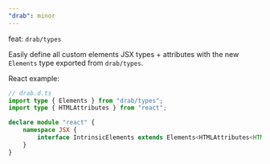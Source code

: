 ```yaml
---
"drab": minor
---
```


feat: `drab/types`

Easily define all custom elements JSX types + attributes with the new `Elements` type exported from `drab/types`.

React example:

```ts
// drab.d.ts
import type { Elements } from "drab/types";
import type { HTMLAttributes } from "react";

declare module "react" {
	namespace JSX {
		interface IntrinsicElements extends Elements<HTMLAttributes<HTMLElement>> {}
	}
}
```
